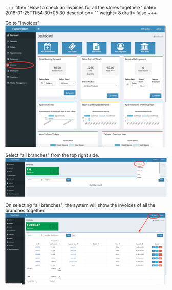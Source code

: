 +++
title= "How to check an invoices for all the stores together?"
date= 2018-01-25T11:54:30+05:30
description= ""
weight= 8
draft= false
+++




Go to "invoices" 
![How to check an invoice for all the stores together?](/images/invoice/how_can_i_see_all_invoice_for_all_stores/go_to_invoice.png)

Select “all branches" from the top right side.
![How to check an invoice for all the stores together?](/images/invoice/how_can_i_see_all_invoice_for_all_stores/select_all_branches.png)

On selecting “all branches", the system will show the  invoices of all the branches together. 
![How to check an invoice for all the stores together?](/images/invoice/how_can_i_see_all_invoice_for_all_stores/summary_of_all_invoice_for_all_Store.png)

